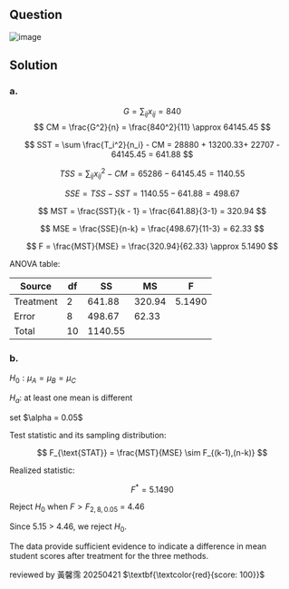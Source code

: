 ## Question

![image](https://github.com/user-attachments/assets/666d6e42-539b-4e7d-a5f7-78945d26747c)

## Solution

### a.

$$
G = \sum_{ij}x_{ij} = 840 
$$
$$
CM = \frac{G^2}{n} = \frac{840^2}{11} \approx 64145.45
$$

$$
SST = \sum \frac{T_i^2}{n_i} - CM = 28880 + 13200.33+ 22707 - 64145.45 = 641.88
$$

$$
TSS = \sum_{ij} x_{ij}^2 - CM = 65286 - 64145.45 = 1140.55
$$

$$
SSE = TSS - SST = 1140.55 - 641.88 = 498.67
$$

$$
MST = \frac{SST}{k - 1} = \frac{641.88}{3-1} = 320.94
$$

$$
MSE = \frac{SSE}{n-k} = \frac{498.67}{11-3} = 62.33
$$

$$
F = \frac{MST}{MSE} = \frac{320.94}{62.33} \approx 5.1490
$$

ANOVA table:

| Source    | df | SS      | MS     | F      |
|-----------|----|---------|--------|--------|
| Treatment | 2  | 641.88  | 320.94 | 5.1490 |
| Error     | 8  | 498.67  | 62.33  |        |
| Total     | 10 | 1140.55 |        |        |

### b.

$H_0: \mu_A = \mu_B = \mu_C$

$H_a$: at least one mean is different

set $\alpha = 0.05\$

Test statistic and its sampling distribution:

$$
F_{\text{STAT}} = \frac{MST}{MSE} \sim F_{(k-1),(n-k)}
$$

Realized statistic:

$$
F^* = 5.1490
$$

Reject $H_0$ when $F>F_{2,8,0.05}$ = 4.46

Since 5.15 > 4.46, we reject $H_0$. 

The data provide sufficient evidence to indicate a difference in mean student scores after treatment for the three methods.

reviewed by 黃馨霈 20250421 $\textbf{\textcolor{red}{score: 100}}$